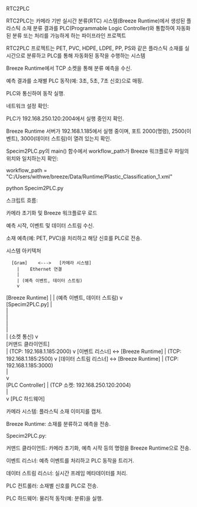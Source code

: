 RTC2PLC

RTC2PLC는 카메라 기반 실시간 분류(RTC) 시스템(Breeze Runtime)에서 생성된 플라스틱 소재 분류 결과를 PLC(Programmable Logic Controller)와 통합하여 자동화된 분류 또는 처리를 가능하게 하는 파이프라인 프로젝트

RTC2PLC 프로젝트는 PET, PVC, HDPE, LDPE, PP, PS와 같은 플라스틱 소재를 실시간으로 분류하고 PLC를 통해 자동화된 동작을 수행하는 시스템

Breeze Runtime에서 TCP 소켓을 통해 분류 예측을 수신.

예측 결과를 소재별 PLC 동작(예: 3초, 5초, 7초 신호)으로 매핑.

PLC와 통신하여 동작 실행.

네트워크 설정 확인:

PLC가 192.168.250.120:2004에서 실행 중인지 확인.

Breeze Runtime 서버가 192.168.1.185에서 실행 중이며, 포트 2000(명령), 2500(이벤트), 3000(데이터 스트림)이 열려 있는지 확인.

Specim2PLC.py의 main() 함수에서 workflow_path가 Breeze 워크플로우 파일의 위치와 일치하는지 확인:

workflow_path = "C:/Users/withwe/breeze/Data/Runtime/Plastic_Classification_1.xml"

python Specim2PLC.py

스크립트 흐름:

카메라 초기화 및 Breeze 워크플로우 로드

예측 시작, 이벤트 및 데이터 스트림 수신.

소재 예측(예: PET, PVC)을 처리하고 해당 신호를 PLC로 전송.

시스템 아키텍처

      [Gram]    <--->   [카메라 시스템]
        |    Ethernet 연결  
        |
        | (예측 이벤트, 데이터 스트림)
        v
[Breeze Runtime]
        |
        | (예측 이벤트, 데이터 스트림)
        v           
   [Specim2PLC.py]
        |            
        |            
        |            
        |             
        |            
        | (소켓 통신) 
        v          
[커맨드 클라이언트]    
        | (TCP: 192.168.1.185:2000)
        v
[이벤트 리스너] <-> [Breeze Runtime]
        | (TCP: 192.168.1.185:2500)
        v
[데이터 스트림 리스너] <-> [Breeze Runtime]
        | (TCP: 192.168.1.185:3000)          
        |            
        v              
[PLC Controller] 
        | (TCP 소켓: 192.168.250.120:2004)          
        |            
        v
[PLC 하드웨어]

카메라 시스템: 플라스틱 소재 이미지를 캡처.

Breeze Runtime: 소재를 분류하고 예측을 전송.

Specim2PLC.py:


커맨드 클라이언트: 카메라 초기화, 예측 시작 등의 명령을 Breeze Runtime으로 전송.

이벤트 리스너: 예측 이벤트를 처리하고 PLC 동작을 트리거.

데이터 스트림 리스너: 실시간 프레임 메타데이터를 처리.

PLC 컨트롤러: 소재별 신호를 PLC로 전송.

PLC 하드웨어: 물리적 동작(예: 분류)을 실행.

